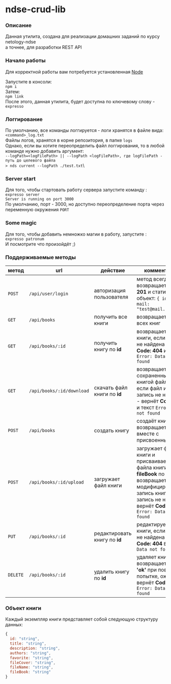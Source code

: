 # ndse-crud-lib
### Описание
Данная утилита, создана для реализации домашних заданий по курсу netology-ndse\
а точнее, для разработки REST API

### Начало работы
Для корректной работы вам потребуется установленная [Node](https://nodejs.org/en/)

Запустите в консоли:\
`npm i`\
Затем:\
`npm link`\
После этого, данная утилита, будет доступна по ключевому слову - `expresso`

### Логгирование
По умолчанию, все команды логгируется - логи хранятся в файле вида:\
`<command>_log.txt`\
Файлы логов, хранятся в корне репозитория, в папке `logs`\
Однако, если вы хотите переопределить файл логгирования, то в любой команде нужно добавить аргумент:\
`--logPath=<logFilePath> || --logPath <logFilePath>, где logFilePath - путь до целевого файла`\
`> nds current --logPath ./test.txt`\

### Server start
Для того, чтобы стартовать работу сервера запустите команду :\
`expresso server`\
`Server is running on port 3000`\
По умолчанию, порт - 3000, но доступно переопределение порта через переменную окружения `PORT`

### Some magic
Для того, чтобы добавить немножко магии в работу, запустите :\
`expresso patronum`\
И посмотрите что произойдёт ;)

### Поддерживаемые методы
метод | url | действие | комментарий
--- | --- | ---  | ---
`POST` | `/api/user/login` | авторизация пользователя | метод всегда возвращает **Code: 201** и статичный объект: `{ id: 1, mail: "test@mail.ru" }`
`GET` | `/api/books` | получить все книги | возвращает массив всех книг
`GET` | `/api/books/:id` | получить книгу по **id** | возвращает объект книги, если запись не найдена вернёт **Code: 404** и текст `Error: Data not found`
`GET` | `/api/books/:id/download` | скачать файл книги по **id** | возвращает сохраненный за книгой файл по **id**, если файл или запись не найдены - вернёт **Code: 404** и текст `Error: Data not found`
`POST` | `/api/books` | создать книгу | создаёт книгу и возвращает её же вместе с присвоенным **id**
`POST` | `/api/books/:id/upload` | загружает файл книги | загружает файл книги и присваивает имя файла книги в поле **fileBook** по **id**, возвращает модифицированную запись книги, если запись не найдена вернёт **Code: 404** `Error: Data not found`
`PUT` | `/api/books/:id` | редактировать книгу по **id** |  редактирует объект книги, если запись не найдена вернёт **Code: 404** `Error: Data not found`
`DELETE` | `/api/books/:id` | удалить книгу по **id** | удаляет книгу и возвращает ответ: **'ok'** при повторной попытке, ожидаемо вернёт **Code: 404** `Error: Data not found`

### Объект книги
Каждый экземпляр книги представляет собой следующую структуру данных: 
```javascript
{
  id: "string",
  title: "string",
  description: "string",
  authors: "string",
  favorite: "string",
  fileCover: "string",
  fileName: "string",
  fileBook: "string"
}
``` 
